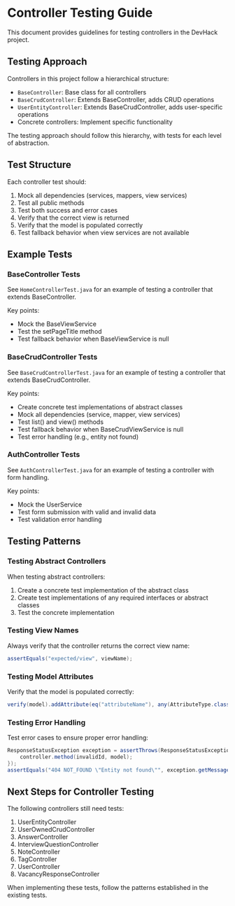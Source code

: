 # Controller Testing Guide

This document provides guidelines for testing controllers in the DevHack project.

## Testing Approach

Controllers in this project follow a hierarchical structure:

- `BaseController`: Base class for all controllers
- `BaseCrudController`: Extends BaseController, adds CRUD operations
- `UserEntityController`: Extends BaseCrudController, adds user-specific operations
- Concrete controllers: Implement specific functionality

The testing approach should follow this hierarchy, with tests for each level of abstraction.

## Test Structure

Each controller test should:

1. Mock all dependencies (services, mappers, view services)
2. Test all public methods
3. Test both success and error cases
4. Verify that the correct view is returned
5. Verify that the model is populated correctly
6. Test fallback behavior when view services are not available

## Example Tests

### BaseController Tests

See `HomeControllerTest.java` for an example of testing a controller that extends BaseController.

Key points:

- Mock the BaseViewService
- Test the setPageTitle method
- Test fallback behavior when BaseViewService is null

### BaseCrudController Tests

See `BaseCrudControllerTest.java` for an example of testing a controller that extends BaseCrudController.

Key points:

- Create concrete test implementations of abstract classes
- Mock all dependencies (service, mapper, view services)
- Test list() and view() methods
- Test fallback behavior when BaseCrudViewService is null
- Test error handling (e.g., entity not found)

### AuthController Tests

See `AuthControllerTest.java` for an example of testing a controller with form handling.

Key points:

- Mock the UserService
- Test form submission with valid and invalid data
- Test validation error handling

## Testing Patterns

### Testing Abstract Controllers

When testing abstract controllers:

1. Create a concrete test implementation of the abstract class
2. Create test implementations of any required interfaces or abstract classes
3. Test the concrete implementation

### Testing View Names

Always verify that the controller returns the correct view name:

```java
assertEquals("expected/view", viewName);
```

### Testing Model Attributes

Verify that the model is populated correctly:

```java
verify(model).addAttribute(eq("attributeName"), any(AttributeType.class));
```

### Testing Error Handling

Test error cases to ensure proper error handling:

```java
ResponseStatusException exception = assertThrows(ResponseStatusException.class, () -> {
    controller.method(invalidId, model);
});
assertEquals("404 NOT_FOUND \"Entity not found\"", exception.getMessage());
```

## Next Steps for Controller Testing

The following controllers still need tests:

1. UserEntityController
2. UserOwnedCrudController
3. AnswerController
4. InterviewQuestionController
5. NoteController
6. TagController
7. UserController
8. VacancyResponseController

When implementing these tests, follow the patterns established in the existing tests.